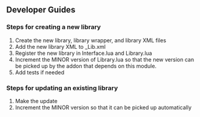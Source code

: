 ## Developer Guides

### Steps for creating a new library

1. Create the new library, library wrapper, and library XML files
2. Add the new library XML to _Lib.xml
3. Register the new library in Interface.lua and Library.lua
4. Increment the MINOR version of Library.lua so that the new version can be picked up by the addon that depends on this module.
5. Add tests if needed

### Steps for updating an existing library
1. Make the update
2. Increment the MINOR version so that it can be picked up automatically
